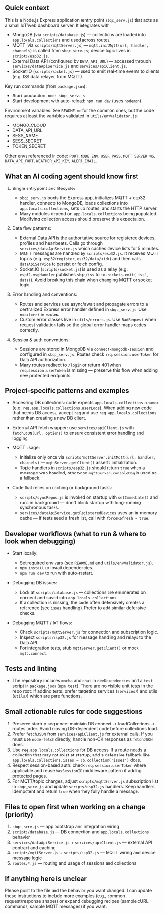 ## Quick context

This is a Node.js Express application (entry point `sbqc_serv.js`) that acts as a small IoT/web dashboard server. It integrates with:

- MongoDB (via `scripts/database.js`) — collections are loaded into `app.locals.collections` and used across routes.
- MQTT (via `scripts/mqttServer.js`) — `mqtt.initMqtt(url, handler, channels)` is called from `sbqc_serv.js`; device logic lives in `scripts/esp32.js`.
- External Data API (configured by `DATA_API_URL`) — accessed through `services/dataApiService.js` and `services/apiClient.js`.
- Socket.IO (`scripts/socket.js`) — used to emit real-time events to clients (e.g. ISS data relayed from MQTT).

Key run commands (from `package.json`):

- Start production: `node sbqc_serv.js`
- Start development with auto-reload: `npm run dev` (uses `nodemon`)

Environment variables: See `README.md` for the common ones, but the code requires at least the variables validated in `utils/envValidator.js`:

- MONGO_CLOUD
- DATA_API_URL
- SESS_NAME
- SESS_SECRET
- TOKEN_SECRET

Other envs referenced in code: `PORT`, `NODE_ENV`, `USER`, `PASS`, `MQTT_SERVER_WS`, `DATA_API_PORT`, `WEATHER_API_KEY`, `ALERT_EMAIL`.

## What an AI coding agent should know first

1. Single entrypoint and lifecycle:
   - `sbqc_serv.js` boots the Express app, initializes MQTT + esp32 handler, connects to MongoDB, loads collections into `app.locals.collections`, sets up routes, and starts the HTTP server.
   - Many modules depend on `app.locals.collections` being populated. Modifying collection access should preserve this expectation.

2. Data flow patterns:
   - External Data API is the authoritative source for registered devices, profiles and heartbeats. Calls go through `services/dataApiService.js` which caches device lists for 5 minutes.
   - MQTT messages are handled by `scripts/esp32.js`. It receives MQTT topics (e.g. `esp32/register`, `esp32/data/<id>`) and then calls `dataApiService` to persist or fetch config.
   - Socket.IO (`scripts/socket.js`) is used as a relay (e.g. `esp32.msgHandler` publishes `sbqc/iss` to `io.sockets.emit('iss', data)`). Avoid breaking this chain when changing MQTT or socket logic.

3. Error handling and conventions:
   - Routes and services use async/await and propagate errors to a centralized Express error handler defined in `sbqc_serv.js`. Use `next(err)` in routes.
   - Custom error classes live in `utils/errors.js`. Use `BadRequest` when request validation fails so the global error handler maps codes correctly.

4. Session & auth conventions:
   - Sessions are stored in MongoDB via `connect-mongodb-session` and configured in `sbqc_serv.js`. Routes check `req.session.userToken` for Data API authorization.
   - Many routes redirect to `/login` or return 401 when `req.session.userToken` is missing — preserve this flow when adding new protected endpoints.

## Project-specific patterns and examples

- Accessing DB collections: code expects `app.locals.collections.<name>` (e.g. `req.app.locals.collections.userLogs`). When adding new code that needs DB access, accept `req` and use `req.app.locals.collections` rather than creating a new DB client.

- External API fetch wrapper: use `services/apiClient.js` with `fetchJSON(url, options)` to ensure consistent error handling and logging.

- MQTT usage:
  - Initialize only once via `scripts/mqttServer.initMqtt(url, handler, channels)` — `mqttServer.getClient()` asserts initialization.
  - Topic handlers in `scripts/esp32.js` should return `true` when a message was handled, otherwise `mqttServer.consoleMsg` is used as a fallback.

- Code that relies on caching or background tasks:
  - `scripts/syncRepos.js` is invoked on startup with `setImmediate()` and runs in background — don't block startup with long-running synchronous tasks.
  - `services/dataApiService.getRegisteredDevices` uses an in-memory cache — if tests need a fresh list, call with `forceRefresh = true`.

## Developer workflows (what to run & where to look when debugging)

- Start locally:
  - Set required env vars (see `README.md` and `utils/envValidator.js`).
  - `npm install` to install dependencies.
  - `npm run dev` to run with auto-restart.

- Debugging DB issues:
  - Look at `scripts/database.js` — collections are enumerated on connect and saved into `app.locals.collections`.
  - If a collection is missing, the code often defensively creates a reference (see `isses` handling). Prefer to add similar defensive checks.

- Debugging MQTT / IoT flows:
  - Check `scripts/mqttServer.js` for connection and subscription logic.
  - Inspect `scripts/esp32.js` for message handling and relays to the Data API.
  - For integration tests, stub `mqttServer.getClient()` or mock `mqtt.connect`.

## Tests and linting

- The repository includes `mocha` and `chai` in `devDependencies` and a `test` script in `package.json` (`npm test`). There are no visible unit tests in the repo root; if adding tests, prefer targeting services (`services/`) and utils (`utils/`) which are pure functions.

## Small actionable rules for code suggestions

1. Preserve startup sequence: maintain DB connect -> loadCollections -> routes order. Avoid moving DB-dependent code before collections load.
2. Prefer `fetchJSON` from `services/apiClient.js` for external calls. If you must use `node-fetch` directly, handle non-OK responses as `fetchJSON` does.
3. Use `req.app.locals.collections` for DB access. If a route needs a collection that may not exist at startup, add a defensive fallback like `app.locals.collections.isses = db.collection('isses')` does.
4. Respect session-based auth: check `req.session.userToken` where applicable and reuse `hasSessionID` middleware pattern if adding protected pages.
5. For MQTT/topic changes, adjust `scripts/mqttServer.js` subscription list in `sbqc_serv.js` and update `scripts/esp32.js` handlers. Keep handlers idempotent and return `true` when they fully handle a message.

## Files to open first when working on a change (priority)

1. `sbqc_serv.js` — app bootstrap and integration wiring
2. `scripts/database.js` — DB connection and `app.locals.collections` behavior
3. `services/dataApiService.js` + `services/apiClient.js` — external API contract and caching
4. `scripts/mqttServer.js` + `scripts/esp32.js` — MQTT wiring and device message logic
5. `routes/*.js` — routing and usage of sessions and collections

## If anything here is unclear

Please point to the file and the behavior you want changed. I can update these instructions to include more examples (e.g., common request/response shapes) or expand debugging recipes (sample cURL commands, sample MQTT messages) if you want.

